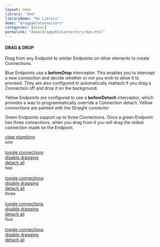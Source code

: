 ```yaml
---
layout: demo
library: "dom"
libraryName: "No Library"
demo: "draggableConnectors"
categories: [demos]
permalink: "demo/draggableConnectors/dom.html"
---
```


<div class="explanation">         
	<h4>DRAG &amp; DROP</h4>                           
	<p>Drag from any Endpoint to similar Endpoints on other elements to create Connections.</p>
	<p>Blue Endpoints use a <strong>beforeDrop</strong> interceptor.  This enables
	you to intercept a new connection and decide whether or not you wish to allow it to proceed. They are also configured to automatically reattach if you drag a Connection off and drop it on the background.</p>
	<p>Yellow Endpoints are configured to use a <strong>beforeDetach</strong> interceptor, which provides a way to programmatically override a Connection detach. Yellow connections are painted with the Straight connector</p>            
	<p>Green Endpoints support up to three Connections. Once a green Endpoint has three connections, when you drag from it you will drag the oldest connection made on the Endpoint.</p>
	<div class="commands">
		<a id="clear" class="cmd" href="#">clear plumbing</a>
	</div>
</div>  
<div id="drag-drop-demo" class="demo drag-drop-demo">                                
	<div class="window" id="dragDropWindow1">one<br/><br/><a href="#" class="cmdLink hide" rel="dragDropWindow1">toggle connections</a><br/><a href="#" class="cmdLink drag" rel="dragDropWindow1">disable dragging</a><br/><a href="#" class="cmdLink detach" rel="dragDropWindow1">detach all</a></div>
	<div class="window" id="dragDropWindow2">two<br/><br/><a href="#" class="cmdLink hide" rel="dragDropWindow2">toggle connections</a><br/><a href="#" class="cmdLink drag" rel="dragDropWindow2">disable dragging</a><br/><a href="#" class="cmdLink detach" rel="dragDropWindow2">detach all</a></div>
	<div class="window" id="dragDropWindow3">three<br/><br/><a href="#" class="cmdLink hide" rel="dragDropWindow3">toggle connections</a><br/><a href="#" class="cmdLink drag" rel="dragDropWindow3">disable dragging</a><br/><a href="#" class="cmdLink detach" rel="dragDropWindow3">detach all</a></div>
	<div class="window" id="dragDropWindow4">four<br/><br/><a href="#" class="cmdLink hide" rel="dragDropWindow4">toggle connections</a><br/><a href="#" class="cmdLink drag" rel="dragDropWindow4">disable dragging</a><br/><a href="#" class="cmdLink detach" rel="dragDropWindow4">detach all</a></div>          
	<div id="list"></div>                
</div>